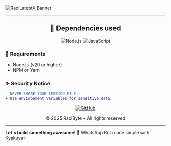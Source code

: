 ![RaolLatestX Banner](https://cardivo.vercel.app/api?name=Kyakuya✨&description=Kyakuya%20WhatsApp%20Bot%20with%20ESM%20plugins%20system&image=https://avatars.githubusercontent.com/u/217001119?u=b00d9a50b174eb37234827f0bce2f3a3463141fd&v=4&backgroundColor=%23ecf0f1&github=raolbyte&pattern=leaf&colorPattern=%23eaeaea)

---

</div>

<div align="center">
  <h2>🚀 Dependencies used</h2>
  
  ![Node.js](https://img.shields.io/badge/Node.js-339933?style=for-the-badge&logo=nodedotjs&logoColor=white)
  ![JavaScript](https://img.shields.io/badge/JavaScript-323330?style=for-the-badge&logo=javascript&logoColor=F7DF1E)
</div>

### 📃 **Requirements**

- Node.js (v20 or higher)
- NPM or Yarn

### ✨ **Security Notice**  
```diff
- NEVER SHARE YOUR SESSION FILE! 
+ Use environment variables for sensitive data
```

<footer align="center">
<a href="https://github.com/raolbyte" target="_blank" rel="noopener noreferrer">
<img src="https://img.shields.io/badge/GitHub-100000?style=for-the-badge&logo=github&logoColor=white" alt="GitHub" />
</a>
<p>© 2025 RaolByte • All rights reserved</p>
</footer>

---

**Let's build something awesome!** 🚀 WhatsApp Bot made simple with Kyakuya✨
